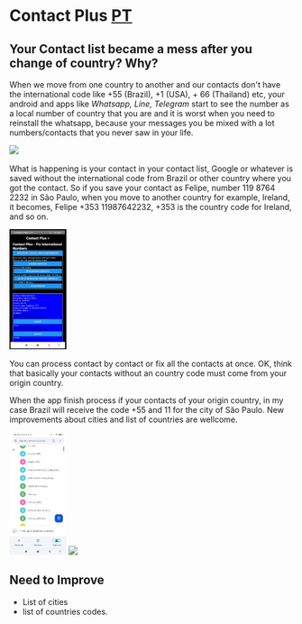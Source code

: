 # Contact Plus [PT](README.md)

## Your Contact list became a mess after you change of country? Why?

When we move from one country to another and our contacts don't have the international code like +55 (Brazil), +1 (USA), + 66 (Thailand) etc, your android and apps like _Whatsapp, Line, Telegram_ start to see the number as a local number of country that you are and it is worst when you need to reinstall the whatsapp, because your messages you be mixed with a lot numbers/contacts that you never saw in your life.

<img src="readmefiles/contactswhatsapp.jpg" style="width: 20%" >

What is happening is your contact in your contact list, Google or whatever is saved without the international code from Brazil or other country where you got the contact. So if you save your contact as Felipe, number 119 8764 2232 in São Paulo, when you move to another country for example, Ireland, it becomes, Felipe +353 11987642232, +353 is the country code for Ireland, and so on.

<img src="readmefiles/contactplus.jpg" style="width: 20%" >

You can process contact by contact or fix all the contacts at once. OK, think that basically your contacts without an country code must come from your origin country.

When the app finish process if your contacts of your origin country, in my case Brazil will receive the code +55 and 11 for the city of São Paulo. New improvements about cities and list of countries are wellcome.

<img src="readmefiles/contactplusfixed.jpg" style="width: 20%" >
<img src="readmefiles/contactpluswhatsapp.jpg" style="width: 20%" >

## Need to Improve
* List of cities 
* list of countries codes.
 

